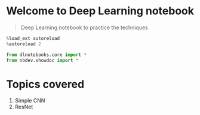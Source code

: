 # Welcome to Deep Learning notebook
> Deep Learning notebook to practice the techniques


```python
%load_ext autoreload
%autoreload 2
```

```python
from dlnotebooks.core import *
from nbdev.showdoc import *
```

# Topics covered

1. Simple CNN
2. ResNet
